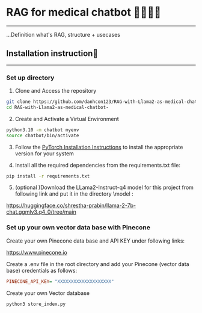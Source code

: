 # RAG for medical chatbot 🧠💬➕🏥

---

...Definition what's RAG, structure + usecases

## Installation instruction🚀
---

### Set up directory
1. Clone and Access the repository
```bash
git clone https://github.com/danhcon123/RAG-with-Llama2-as-medical-chatbot-.git
cd RAG-with-Llama2-as-medical-chatbot-
```

2. Create and Activate a Virtual Environment
```bash
python3.10 -m chatbot myenv
source chatbot/bin/activate
```
3. Follow the [PyTorch Installation Instructions](https://pytorch.org/get-started/locally/) to install the appropriate version for your system

4. Install all the required dependencies from the requirements.txt file:
```bash
pip install -r requirements.txt
```

5. (optional )Download the LLama2-Instruct-q4 model for this project from following link and put it in the directory \model :

https://huggingface.co/shrestha-prabin/llama-2-7b-chat.ggmlv3.q4_0/tree/main 

### Set up your own vector data base with Pinecone

Create your own Pinecone data base and API KEY under following links:

https://www.pinecone.io

Create a .env file in the root directory and add your Pinecone (vector data base) credentials as follows:

```ini
PINECONE_API_KEY= "XXXXXXXXXXXXXXXXXXXX"
``` 

Create your own Vector database

```bash
python3 store_index.py
```